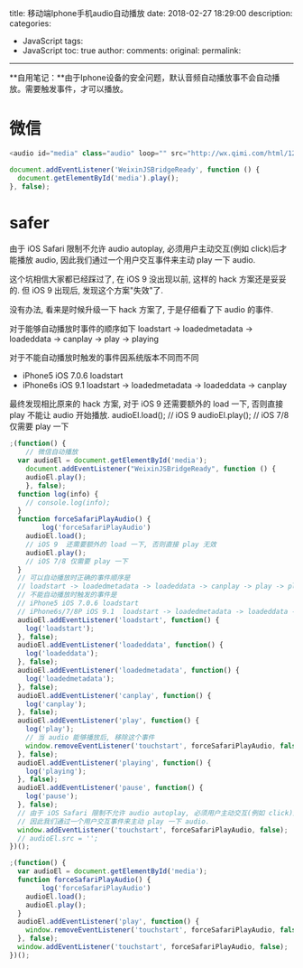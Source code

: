 title: 移动端Iphone手机audio自动播放
date: 2018-02-27 18:29:00
description: 
categories:
- JavaScript
tags:
- JavaScript
toc: true
author:
comments:
original:
permalink: 
---
**自用笔记：**由于Iphone设备的安全问题，默认音频自动播放事不会自动播放。需要触发事件，才可以播放。
<!-- more -->

# 微信
``` javascript
<audio id="media" class="audio" loop="" src="http://wx.qimi.com/html/1210/161128164201/resource/assets/mp3_9cb1475.mp3" autoplay="" preload=""></audio>

document.addEventListener('WeixinJSBridgeReady', function () { 
  document.getElementById('media').play();
}, false);
```

# safer

由于 iOS Safari 限制不允许 audio autoplay, 必须用户主动交互(例如 click)后才能播放 audio, 因此我们通过一个用户交互事件来主动 play 一下 audio.

这个坑相信大家都已经踩过了, 在 iOS 9 没出现以前, 这样的 hack 方案还是妥妥的.
但 iOS 9 出现后, 发现这个方案"失效"了.

没有办法, 看来是时候升级一下 hack 方案了, 于是仔细看了下 audio 的事件.

对于能够自动播放时事件的顺序如下
loadstart -> loadedmetadata -> loadeddata -> canplay -> play -> playing

对于不能自动播放时触发的事件因系统版本不同而不同
* iPhone5 iOS 7.0.6 loadstart
* iPhone6s iOS 9.1 loadstart -> loadedmetadata -> loadeddata -> canplay

最终发现相比原来的 hack 方案, 对于 iOS 9 还需要额外的 load 一下, 否则直接 play 不能让 audio 开始播放.
    audioEl.load(); // iOS 9
    audioEl.play(); // iOS 7/8 仅需要 play 一下


``` javascript
;(function() {
	// 微信自动播放
  var audioEl = document.getElementById('media');
	document.addEventListener("WeixinJSBridgeReady", function () { 
    audioEl.play();
	}, false);
  function log(info) {
    // console.log(info);
  }
  function forceSafariPlayAudio() {
		log('forceSafariPlayAudio')
    audioEl.load();
    // iOS 9  还需要额外的 load 一下, 否则直接 play 无效
    audioEl.play();
    // iOS 7/8 仅需要 play 一下
  }
  // 可以自动播放时正确的事件顺序是
  // loadstart -> loadedmetadata -> loadeddata -> canplay -> play -> playing
  // 不能自动播放时触发的事件是
  // iPhone5 iOS 7.0.6 loadstart
  // iPhone6s/7/8P iOS 9.1  loadstart -> loadedmetadata -> loadeddata -> canplay -> forceSafariPlayAudio
  audioEl.addEventListener('loadstart', function() {
    log('loadstart');
  }, false);
  audioEl.addEventListener('loadeddata', function() {
    log('loadeddata');
  }, false);
  audioEl.addEventListener('loadedmetadata', function() {
    log('loadedmetadata');
  }, false);
  audioEl.addEventListener('canplay', function() {
    log('canplay');
  }, false);
  audioEl.addEventListener('play', function() {
    log('play');
    // 当 audio 能够播放后, 移除这个事件
    window.removeEventListener('touchstart', forceSafariPlayAudio, false);
  }, false);
  audioEl.addEventListener('playing', function() {
    log('playing');
  }, false);
  audioEl.addEventListener('pause', function() {
    log('pause');
  }, false);
  // 由于 iOS Safari 限制不允许 audio autoplay, 必须用户主动交互(例如 click)后才能播放 audio,
  // 因此我们通过一个用户交互事件来主动 play 一下 audio.
  window.addEventListener('touchstart', forceSafariPlayAudio, false);
  // audioEl.src = '';
})();
```
``` javascript
;(function() {
  var audioEl = document.getElementById('media');
  function forceSafariPlayAudio() {
		log('forceSafariPlayAudio')
    audioEl.load();
    audioEl.play();
  }
  audioEl.addEventListener('play', function() {
    window.removeEventListener('touchstart', forceSafariPlayAudio, false);
  }, false);
  window.addEventListener('touchstart', forceSafariPlayAudio, false);
})();
```

<!-- https://www.cnblogs.com/interdrp/p/4211883.html -->
